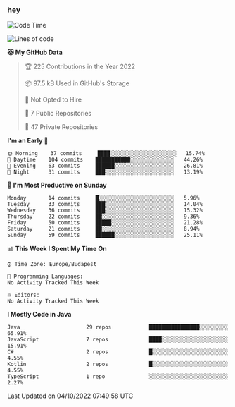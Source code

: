 ### hey

<!--START_SECTION:waka-->
![Code Time](http://img.shields.io/badge/Code%20Time-801%20hrs%2035%20mins-blue)

![Lines of code](https://img.shields.io/badge/From%20Hello%20World%20I%27ve%20Written-472%20Thousand%20lines%20of%20code-blue)

**🐱 My GitHub Data** 

> 🏆 225 Contributions in the Year 2022
 > 
> 📦 97.5 kB Used in GitHub's Storage 
 > 
> 🚫 Not Opted to Hire
 > 
> 📜 7 Public Repositories 
 > 
> 🔑 47 Private Repositories  
 > 
**I'm an Early 🐤** 

```text
🌞 Morning    37 commits     ████░░░░░░░░░░░░░░░░░░░░░   15.74% 
🌆 Daytime    104 commits    ███████████░░░░░░░░░░░░░░   44.26% 
🌃 Evening    63 commits     ██████░░░░░░░░░░░░░░░░░░░   26.81% 
🌙 Night      31 commits     ███░░░░░░░░░░░░░░░░░░░░░░   13.19%

```
📅 **I'm Most Productive on Sunday** 

```text
Monday       14 commits     █░░░░░░░░░░░░░░░░░░░░░░░░   5.96% 
Tuesday      33 commits     ███░░░░░░░░░░░░░░░░░░░░░░   14.04% 
Wednesday    36 commits     ███░░░░░░░░░░░░░░░░░░░░░░   15.32% 
Thursday     22 commits     ██░░░░░░░░░░░░░░░░░░░░░░░   9.36% 
Friday       50 commits     █████░░░░░░░░░░░░░░░░░░░░   21.28% 
Saturday     21 commits     ██░░░░░░░░░░░░░░░░░░░░░░░   8.94% 
Sunday       59 commits     ██████░░░░░░░░░░░░░░░░░░░   25.11%

```


📊 **This Week I Spent My Time On** 

```text
⌚︎ Time Zone: Europe/Budapest

💬 Programming Languages: 
No Activity Tracked This Week

🔥 Editors: 
No Activity Tracked This Week

```

**I Mostly Code in Java** 

```text
Java                     29 repos            ████████████████░░░░░░░░░   65.91% 
JavaScript               7 repos             ████░░░░░░░░░░░░░░░░░░░░░   15.91% 
C#                       2 repos             █░░░░░░░░░░░░░░░░░░░░░░░░   4.55% 
Kotlin                   2 repos             █░░░░░░░░░░░░░░░░░░░░░░░░   4.55% 
TypeScript               1 repo              ░░░░░░░░░░░░░░░░░░░░░░░░░   2.27%

```



 Last Updated on 04/10/2022 07:49:58 UTC
<!--END_SECTION:waka-->
